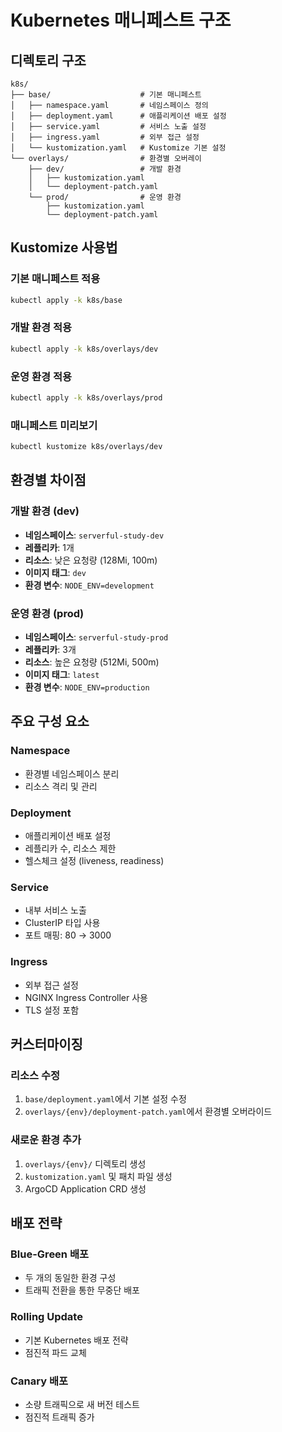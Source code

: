 # Kubernetes 매니페스트 구조

## 디렉토리 구조

```
k8s/
├── base/                    # 기본 매니페스트
│   ├── namespace.yaml       # 네임스페이스 정의
│   ├── deployment.yaml      # 애플리케이션 배포 설정
│   ├── service.yaml         # 서비스 노출 설정
│   ├── ingress.yaml         # 외부 접근 설정
│   └── kustomization.yaml   # Kustomize 기본 설정
└── overlays/                # 환경별 오버레이
    ├── dev/                 # 개발 환경
    │   ├── kustomization.yaml
    │   └── deployment-patch.yaml
    └── prod/                # 운영 환경
        ├── kustomization.yaml
        └── deployment-patch.yaml
```

## Kustomize 사용법

### 기본 매니페스트 적용
```bash
kubectl apply -k k8s/base
```

### 개발 환경 적용
```bash
kubectl apply -k k8s/overlays/dev
```

### 운영 환경 적용
```bash
kubectl apply -k k8s/overlays/prod
```

### 매니페스트 미리보기
```bash
kubectl kustomize k8s/overlays/dev
```

## 환경별 차이점

### 개발 환경 (dev)
- **네임스페이스**: `serverful-study-dev`
- **레플리카**: 1개
- **리소스**: 낮은 요청량 (128Mi, 100m)
- **이미지 태그**: `dev`
- **환경 변수**: `NODE_ENV=development`

### 운영 환경 (prod)
- **네임스페이스**: `serverful-study-prod`
- **레플리카**: 3개
- **리소스**: 높은 요청량 (512Mi, 500m)
- **이미지 태그**: `latest`
- **환경 변수**: `NODE_ENV=production`

## 주요 구성 요소

### Namespace
- 환경별 네임스페이스 분리
- 리소스 격리 및 관리

### Deployment
- 애플리케이션 배포 설정
- 레플리카 수, 리소스 제한
- 헬스체크 설정 (liveness, readiness)

### Service
- 내부 서비스 노출
- ClusterIP 타입 사용
- 포트 매핑: 80 → 3000

### Ingress
- 외부 접근 설정
- NGINX Ingress Controller 사용
- TLS 설정 포함

## 커스터마이징

### 리소스 수정
1. `base/deployment.yaml`에서 기본 설정 수정
2. `overlays/{env}/deployment-patch.yaml`에서 환경별 오버라이드

### 새로운 환경 추가
1. `overlays/{env}/` 디렉토리 생성
2. `kustomization.yaml` 및 패치 파일 생성
3. ArgoCD Application CRD 생성

## 배포 전략

### Blue-Green 배포
- 두 개의 동일한 환경 구성
- 트래픽 전환을 통한 무중단 배포

### Rolling Update
- 기본 Kubernetes 배포 전략
- 점진적 파드 교체

### Canary 배포
- 소량 트래픽으로 새 버전 테스트
- 점진적 트래픽 증가

